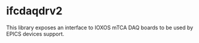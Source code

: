 # ifcdaqdrv2
This library exposes an interface to IOXOS mTCA DAQ boards to be used by EPICS devices support.
